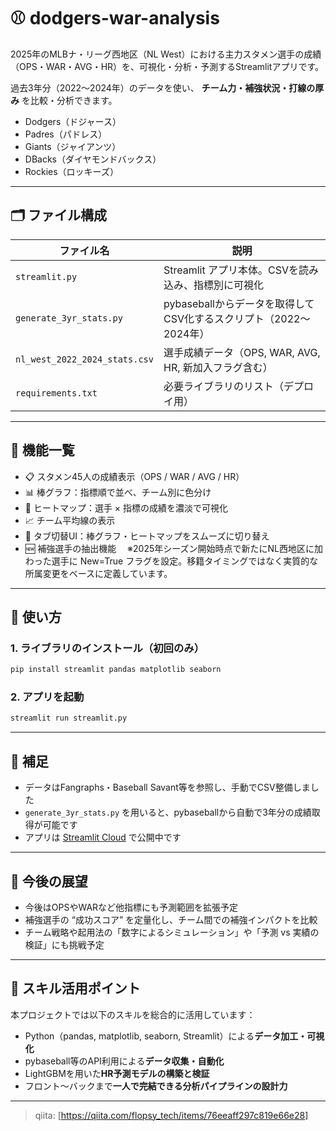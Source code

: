 # ⚾ dodgers-war-analysis

2025年のMLBナ・リーグ西地区（NL West）における主力スタメン選手の成績（OPS・WAR・AVG・HR）を、可視化・分析・予測するStreamlitアプリです。

過去3年分（2022〜2024年）のデータを使い、
**チーム力・補強状況・打線の厚み** を比較・分析できます。

- Dodgers（ドジャース）
- Padres（パドレス）
- Giants（ジャイアンツ）
- DBacks（ダイヤモンドバックス）
- Rockies（ロッキーズ）

---

## 🗂 ファイル構成

| ファイル名                  | 説明                                                              |
|----------------------------|-------------------------------------------------------------------|
| `streamlit.py`             | Streamlit アプリ本体。CSVを読み込み、指標別に可視化           |
| `generate_3yr_stats.py`    | pybaseballからデータを取得してCSV化するスクリプト（2022〜2024年）|
| `nl_west_2022_2024_stats.csv` | 選手成績データ（OPS, WAR, AVG, HR, 新加入フラグ含む）           |
| `requirements.txt`         | 必要ライブラリのリスト（デプロイ用）                            |

---

## 🔧 機能一覧

- 📋 スタメン45人の成績表示（OPS / WAR / AVG / HR）
- 📊 棒グラフ：指標順で並べ、チーム別に色分け
- 🧯 ヒートマップ：選手 × 指標の成績を濃淡で可視化
- 📈 チーム平均線の表示
- 🧭 タブ切替UI：棒グラフ・ヒートマップをスムーズに切り替え
- 🆕 補強選手の抽出機能
　※2025年シーズン開始時点で新たにNL西地区に加わった選手に New=True フラグを設定。移籍タイミングではなく実質的な所属変更をベースに定義しています。

---

## 🚀 使い方

### 1. ライブラリのインストール（初回のみ）
```bash
pip install streamlit pandas matplotlib seaborn
```

### 2. アプリを起動
```bash
streamlit run streamlit.py
```

---

## 📌 補足

- データはFangraphs・Baseball Savant等を参照し、手動でCSV整備しました
- `generate_3yr_stats.py` を用いると、pybaseballから自動で3年分の成績取得が可能です
- アプリは [Streamlit Cloud]([https://dodgers-war-analysis-X.streamlit.app](https://dodgers-war-analysis-n2ayxkwwwkftewh7crwyv4.streamlit.app/)) で公開中です

---

## 💬 今後の展望

- 今後はOPSやWARなど他指標にも予測範囲を拡張予定
- 補強選手の “成功スコア” を定量化し、チーム間での補強インパクトを比較
- チーム戦略や起用法の「数字によるシミュレーション」や「予測 vs 実績の検証」にも挑戦予定

---
## 🧠 スキル活用ポイント

本プロジェクトでは以下のスキルを総合的に活用しています：

- Python（pandas, matplotlib, seaborn, Streamlit）による**データ加工・可視化**
- pybaseball等のAPI利用による**データ収集・自動化**
- LightGBMを用いた**HR予測モデルの構築と検証**
- フロント〜バックまで**一人で完結できる分析パイプラインの設計力**

---

> qiita: [https://qiita.com/flopsy_tech/items/76eeaff297c819e66e28]

